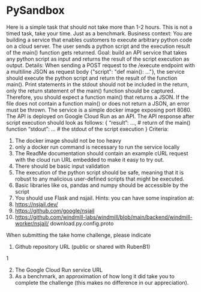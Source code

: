 # PySandbox
Here is a simple task that should not take more than 1-2 hours. This is not a timed task, take
your time. Just as a benchmark.
Business context: You are building a service that enables customers to execute arbitrary
python code on a cloud server. The user sends a python script and the execution result of
the main() function gets returned.
Goal: build an API service that takes any python script as input and returns the result of the
script execution as output.
Details: When sending a POST request to the /execute endpoint with a multiline JSON as
request body {"script": "def main(): ..."}, the service should execute the python script and
return the result of the function main(). Print statements in the stdout should not be included
in the return, only the return statement of the main() function should be captured. Therefore,
you should expect a function main() that returns a JSON. If the file does not contain a
function main() or does not return a JSON, an error must be thrown.
The service is a simple docker image exposing port 8080. The API is deployed on Google
Cloud Run as an API.
The API response after script execution should look as follows:
{
“result”: ..., # return of the main() function
“stdout”: ... # the stdout of the script execution
}
Criteria:
1. The docker image should not be too heavy
2. only a docker run command is necessary to run the service locally
3. The ReadMe documentation should contain an example cURL request with the
cloud run URL embedded to make it easy to try out.
4. There should be basic input validation
5. The execution of the python script should be safe, meaning that it is robust to any
malicious user-defined scripts that might be executed.
6. Basic libraries like os, pandas and numpy should be accessible by the script
7. You should use Flask and nsjail.
Hints: you can have some inspiration at:
1. https://nsjail.dev/
2. https://github.com/google/nsjail
3. https://github.com/windmill-labs/windmill/blob/main/backend/windmill-worker/nsjail/
download.py.config.proto

When submitting the take home challenge, please indicate
1. Github repository URL (public or shared with RubenB1)

1

2. The Google Cloud Run service URL
3. As a benchmark, an approximation of how long it did take you to complete the
challenge (this makes no difference in our appreciation).